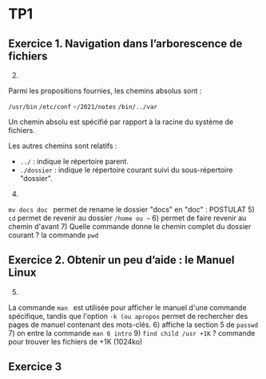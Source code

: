 # TP1

## Exercice 1. Navigation dans l’arborescence de fichiers

2)
Parmi les propositions fournies, les chemins absolus sont :

 `/usr/bin`
 `/etc/conf`
 `~/2021/notes`
 `/bin/../var` 

Un chemin absolu est spécifié par rapport à la racine du système de fichiers.

Les autres chemins sont relatifs :

-   `../` : indique le répertoire parent.
-   `./dossier` : indique le répertoire courant suivi du sous-répertoire "dossier".
4) 
`mv docs doc ` permet de rename le dossier "docs" en "doc" : POSTULAT
5) 
`cd` permet de revenir au dossier `/home ou ~`
6) 
permet de faire revenir au chemin d'avant
7) 
Quelle commande donne le chemin complet du dossier courant ? la commande `pwd`

## Exercice 2. Obtenir un peu d’aide : le Manuel Linux

5)
La commande `man ` est utilisée pour afficher le manuel d'une commande spécifique, tandis que l'option `-k (ou apropos` permet de rechercher des pages de manuel contenant des mots-clés.
6) 
affiche la section 5 de `passwd` 
7) 
on entre la commande `man 6 intro`
9)
`find child /usr +1K` ? commande pour trouver les fichiers de +1K (1024ko)

## Exercice 3
